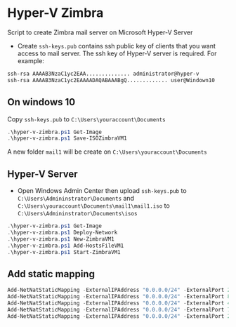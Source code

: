 # Hyper-V Zimbra 
Script to create Zimbra mail server on Microsoft Hyper-V Server

- Create `ssh-keys.pub` contains ssh public key of clients that you want access to mail server. The ssh key of Hyper-V server is required. For example:

```txt
ssh-rsa AAAAB3NzaC1yc2EAA.............. administrator@hyper-v
ssh-rsa AAAAB3NzaC1yc2EAAAADAQABAAABgQ............. user@Windown10
```

## On windows 10

Copy `ssh-keys.pub` to `C:\Users\youraccount\Documents`

```powershell
.\hyper-v-zimbra.ps1 Get-Image
.\hyper-v-zimbra.ps1 Save-ISOZimbraVM1
```

A new folder `mail1` will be create on `C:\Users\youraccount\Documents`

## Hyper-V Server

- Open Windows Admin Center then upload `ssh-keys.pub` to `C:\Users\Admininstrator\Documents` and `C:\Users\youraccount\Documents\mail1\mail1.iso` to `C:\Users\Admininstrator\Documents\isos`

```powershell
.\hyper-v-zimbra.ps1 Get-Image
.\hyper-v-zimbra.ps1 Deploy-Network
.\hyper-v-zimbra.ps1 New-ZimbraVM1
.\hyper-v-zimbra.ps1 Add-HostsFileVM1
.\hyper-v-zimbra.ps1 Start-ZimbraVM1
```

## Add static mapping

```Powershell
Add-NetNatStaticMapping -ExternalIPAddress "0.0.0.0/24" -ExternalPort 2223 -Protocol TCP -InternalIPAddress "10.10.10.11" -InternalPort 22 -NatName ZimbraNatNet
Add-NetNatStaticMapping -ExternalIPAddress "0.0.0.0/24" -ExternalPort 80 -Protocol TCP -InternalIPAddress "10.10.10.11" -InternalPort 80 -NatName ZimbraNatNet
Add-NetNatStaticMapping -ExternalIPAddress "0.0.0.0/24" -ExternalPort 443 -Protocol TCP -InternalIPAddress "10.10.10.11" -InternalPort 443 -NatName ZimbraNatNet
Add-NetNatStaticMapping -ExternalIPAddress "0.0.0.0/24" -ExternalPort 7071 -Protocol TCP -InternalIPAddress "10.10.10.11" -InternalPort 7071 -NatName ZimbraNatNet
Add-NetNatStaticMapping -ExternalIPAddress "0.0.0.0/24" -ExternalPort 25 -Protocol TCP -InternalIPAddress "10.10.10.11" -InternalPort 25 -NatName ZimbraNatNet
```